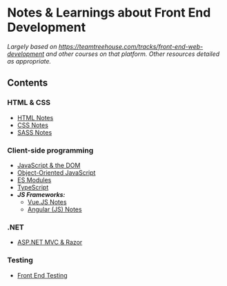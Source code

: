 # Notes & Learnings about Front End Development
*Largely based on https://teamtreehouse.com/tracks/front-end-web-development and other courses on that platform. Other resources detailed as appropriate.*

## Contents

### HTML & CSS
- [HTML Notes](https://github.com/minkaotic/front-end-notes/blob/master/HTML-Notes.md)
- [CSS Notes](https://github.com/minkaotic/front-end-notes/blob/master/CSS-Notes.md)
- [SASS Notes](https://github.com/minkaotic/front-end-notes/blob/master/SASS-Notes.md)

### Client-side programming
- [JavaScript & the DOM](https://github.com/minkaotic/front-end-notes/blob/master/Javascript-and-the-DOM.md)
- [Object-Oriented JavaScript](https://github.com/minkaotic/front-end-notes/blob/master/Object-oriented-Javascript.md)
- [ES Modules](https://github.com/minkaotic/front-end-notes/blob/master/ES-Modules.md)
- [TypeScript](https://github.com/minkaotic/front-end-notes/blob/master/Typescript.md)
- ***JS Frameworks:***
  - [Vue.JS Notes](https://github.com/minkaotic/front-end-notes/blob/master/Vue-JS-Notes.md)
  - [Angular (JS) Notes](https://github.com/minkaotic/front-end-notes/blob/master/Angular-Notes.md)
  
### .NET
- [ASP.NET MVC & Razor](https://github.com/minkaotic/front-end-notes/blob/master/MVC-and-Razor.md)

### Testing
- [Front End Testing](https://github.com/minkaotic/front-end-notes/blob/master/Front-End-Testing.md)
